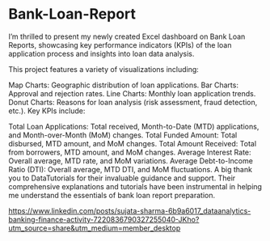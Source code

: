 # Bank-Loan-Report
I’m thrilled to present my newly created Excel dashboard on Bank Loan Reports, showcasing key performance indicators (KPIs) of the loan application process and insights into loan data analysis. 

This project features a variety of visualizations including:

Map Charts: Geographic distribution of loan applications.
Bar Charts: Approval and rejection rates.
Line Charts: Monthly loan application trends.
Donut Charts: Reasons for loan analysis (risk assessment, fraud detection, etc.).
Key KPIs include:

Total Loan Applications: Total received, Month-to-Date (MTD) applications, and Month-over-Month (MoM) changes.
Total Funded Amount: Total disbursed, MTD amount, and MoM changes.
Total Amount Received: Total from borrowers, MTD amount, and MoM changes.
Average Interest Rate: Overall average, MTD rate, and MoM variations.
Average Debt-to-Income Ratio (DTI): Overall average, MTD DTI, and MoM fluctuations.
A big thank you to DataTutorials for their invaluable guidance and support. Their comprehensive explanations and tutorials have been instrumental in helping me understand the essentials of bank loan report preparation. 

https://www.linkedin.com/posts/sujata-sharma-6b9a6017_dataanalytics-banking-finance-activity-7220836790327255040-JKho?utm_source=share&utm_medium=member_desktop



